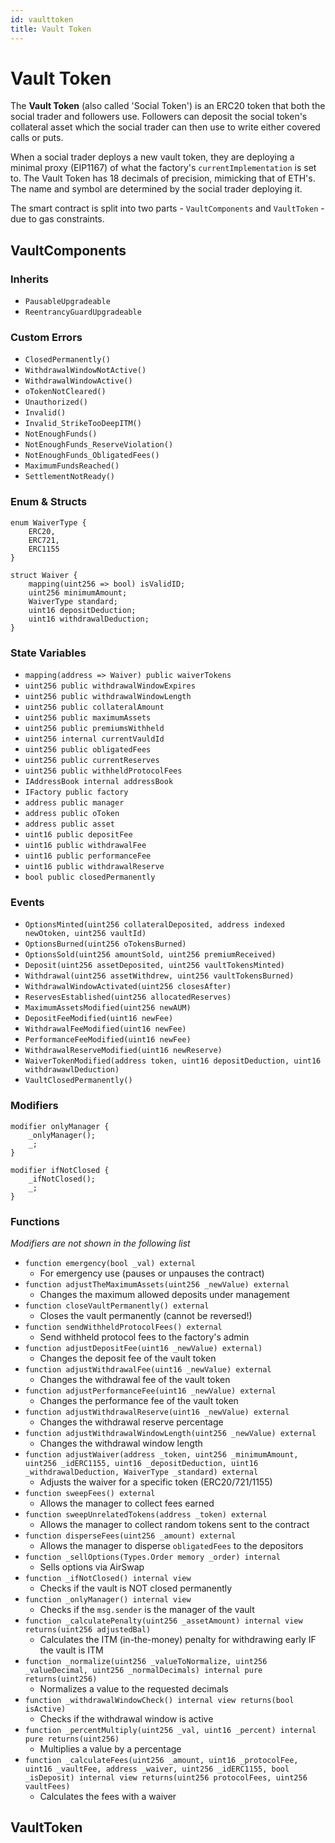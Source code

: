 ```yaml
---
id: vaulttoken
title: Vault Token
---
```

# Vault Token

The **Vault Token** (also called 'Social Token') is an ERC20 token that both the social trader and followers use. Followers can deposit the social token's collateral asset which the social trader can then use to write either covered calls or puts.

When a social trader deploys a new vault token, they are deploying a minimal proxy (EIP1167) of what the factory's ```currentImplementation``` is set to. The Vault Token has 18 decimals of precision, mimicking that of ETH's. The name and symbol are determined by the social trader deploying it.

The smart contract is split into two parts - ```VaultComponents``` and ```VaultToken``` - due to gas constraints.

## VaultComponents

### Inherits

- `PausableUpgradeable`
- `ReentrancyGuardUpgradeable`

### Custom Errors

- `ClosedPermanently()`
- `WithdrawalWindowNotActive()`
- `WithdrawalWindowActive()`
- `oTokenNotCleared()`
- `Unauthorized()`
- `Invalid()`
- `Invalid_StrikeTooDeepITM()`
- `NotEnoughFunds()`
- `NotEnoughFunds_ReserveViolation()`
- `NotEnoughFunds_ObligatedFees()`
- `MaximumFundsReached()`
- `SettlementNotReady()`

### Enum & Structs

```
enum WaiverType {
    ERC20,
    ERC721,
    ERC1155
}
```

```
struct Waiver {
    mapping(uint256 => bool) isValidID;
    uint256 minimumAmount;
    WaiverType standard;
    uint16 depositDeduction;
    uint16 withdrawalDeduction;
}
```

### State Variables

- `mapping(address => Waiver) public waiverTokens`
- `uint256 public withdrawalWindowExpires`
- `uint256 public withdrawalWindowLength`
- `uint256 public collateralAmount`
- `uint256 public maximumAssets`
- `uint256 public premiumsWithheld`
- `uint256 internal currentVauldId`
- `uint256 public obligatedFees`
- `uint256 public currentReserves`
- `uint256 public withheldProtocolFees`
- `IAddressBook internal addressBook`
- `IFactory public factory`
- `address public manager`
- `address public oToken`
- `address public asset`
- `uint16 public depositFee`
- `uint16 public withdrawalFee`
- `uint16 public performanceFee`
- `uint16 public withdrawalReserve`
- `bool public closedPermanently`

### Events

- `OptionsMinted(uint256 collateralDeposited, address indexed newOtoken, uint256 vaultId)`
- `OptionsBurned(uint256 oTokensBurned)`
- `OptionsSold(uint256 amountSold, uint256 premiumReceived)`
- `Deposit(uint256 assetDeposited, uint256 vaultTokensMinted)`
- `Withdrawal(uint256 assetWithdrew, uint256 vaultTokensBurned)`
- `WithdrawalWindowActivated(uint256 closesAfter)`
- `ReservesEstablished(uint256 allocatedReserves)`
- `MaximumAssetsModified(uint256 newAUM)`
- `DepositFeeModified(uint16 newFee)`
- `WithdrawalFeeModified(uint16 newFee)`
- `PerformanceFeeModified(uint16 newFee)`
- `WithdrawalReserveModified(uint16 newReserve)`
- `WaiverTokenModified(address token, uint16 depositDeduction, uint16 withdrawawlDeduction)`
- `VaultClosedPermanently()`

### Modifiers

```
modifier onlyManager {
    _onlyManager();
    _;
}
```

```
modifier ifNotClosed {
    _ifNotClosed();
    _;
}
```

### Functions

*Modifiers are not shown in the following list*

- `function emergency(bool _val) external`
    - For emergency use (pauses or unpauses the contract)
- `function adjustTheMaximumAssets(uint256 _newValue) external `
    - Changes the maximum allowed deposits under management
- `function closeVaultPermanently() external`
    - Closes the vault permanently (cannot be reversed!)
- `function sendWithheldProtocolFees() external`
    - Send withheld protocol fees to the factory's admin
- `function adjustDepositFee(uint16 _newValue) external)`
    - Changes the deposit fee of the vault token
- `function adjustWithdrawalFee(uint16 _newValue) external`
    - Changes the withdrawal fee of the vault token
- `function adjustPerformanceFee(uint16 _newValue) external`
    - Changes the performance fee of the vault token
- `function adjustWithdrawalReserve(uint16 _newValue) external`
    - Changes the withdrawal reserve percentage
- `function adjustWithdrawalWindowLength(uint256 _newValue) external`
    - Changes the withdrawal window length
- `function adjustWaiver(address _token, uint256 _minimumAmount, uint256 _idERC1155, uint16 _depositDeduction, uint16 _withdrawalDeduction, WaiverType _standard) external`
    - Adjusts the waiver for a specific token (ERC20/721/1155)
- `function sweepFees() external`
    - Allows the manager to collect fees earned
- `function sweepUnrelatedTokens(address _token) external`
    - Allows the manager to collect random tokens sent to the contract
- `function disperseFees(uint256 _amount) external`
    - Allows the manager to disperse `obligatedFees` to the depositors
- `function _sellOptions(Types.Order memory _order) internal`
    - Sells options via AirSwap
- `function _ifNotClosed() internal view`
    - Checks if the vault is NOT closed permanently
- `function _onlyManager() internal view`
    - Checks if the `msg.sender` is the manager of the vault
- `function _calculatePenalty(uint256 _assetAmount) internal view returns(uint256 adjustedBal)`
    - Calculates the ITM (in-the-money) penalty for withdrawing early IF the vault is ITM
- `function _normalize(uint256 _valueToNormalize, uint256 _valueDecimal, uint256 _normalDecimals) internal pure returns(uint256)`
    - Normalizes a value to the requested decimals
- `function _withdrawalWindowCheck() internal view returns(bool isActive)`
    - Checks if the withdrawal window is active
- `function _percentMultiply(uint256 _val, uint16 _percent) internal pure returns(uint256)`
    - Multiplies a value by a percentage
- `function _calculateFees(uint256 _amount, uint16 _protocolFee, uint16 _vaultFee, address _waiver, uint256 _idERC1155, bool _isDeposit) internal view returns(uint256 protocolFees, uint256 vaultFees)`
    - Calculates the fees with a waiver
## VaultToken